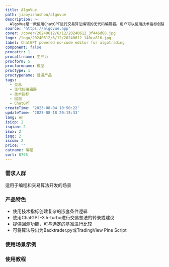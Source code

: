 ```yaml
---
title: AlgoVue
path: jiaoyizhushou/algovue
description: >-
  AlgoVue是一款使用ChatGPT进行交易算法编辑的无代码编辑器。用户可以使用技术指标创建复杂的嵌套条件逻辑，并实现多种交易策略，如组合再平衡、配对交易、买入低点等。通过集成ChatGPT-3.5-turbo，用户可以获取交易想法的转录或建议。同时，AlgoVue还提供回测功能，用户可以将策略与选定的基准进行可视化比较。AlgoVue采用Flutter构建，提供美观的桌面应用体验。
source: 'https://algovue.app'
cover: /cover/20240612/6/12/20240612_3f446d68.jpg
logo: /logo/20240612/6/12/20240612_140ca816.jpg
label: ChatGPT powered no-code editor for algotrading
component: false
procattr: 1
procattrname: 生产力
procform: 5
procformname: 模型
proctype: 1
proctypename: 普通产品
tags:
  - 交易
  - 无代码编辑器
  - 技术指标
  - 回测
  - ChatGPT
createTime: '2023-08-04 10:50:22'
updateTime: '2023-08-18 20:15:33'
lang: en
isicp: 2
isqian: 2
iswx: 2
isqq: 2
iscom: 2
price: ''
catname: 编程
sort: 8795
---
```




### 需求人群
适用于编程和交易算法开发的场景

### 产品特色
- 使用技术指标创建复杂的嵌套条件逻辑
- 使用ChatGPT-3.5-turbo进行交易想法的转录或建议
- 提供回测功能，可与选定的基准进行比较
- 可将算法导出为Backtrader.py或TradingView Pine Script

### 使用场景示例


### 使用教程


  
